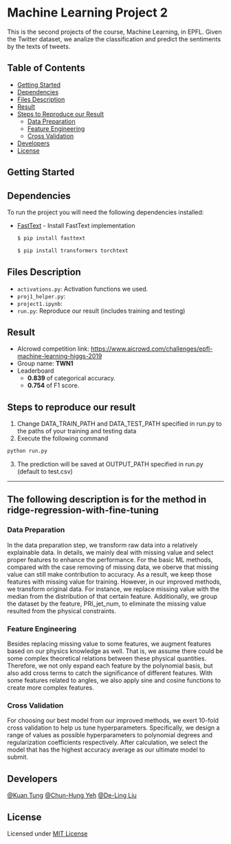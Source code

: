 # Machine Learning Project 2
This is the second projects of the course, Machine Learning, in EPFL. Given the Twitter dataset, we analize the classification and predict the sentiments by the texts of tweets.

## Table of Contents

- [Getting Started](#getting-started)
- [Dependencies](#dependencies)
- [Files Description](#files-description)
- [Result](#result)
- [Steps to Reproduce our Result](#steps-to-reproduce-our-result)
  - [Data Preparation](#data-preparation)
  - [Feature Engineering](#feature-engineering)
  - [Cross Validation](#cross-validation)
- [Developers](#developers)
- [License](#license)

## Getting Started


## Dependencies

To run the project you will need the following dependencies installed:

* [FastText] - Install FastText implementation

    ```sh
    $ pip install fasttext
    ```
    ```sh
    $ pip install transformers torchtext
    ```

## Files Description

- `activations.py`: Activation functions we used.
- `proj1_helper.py`: 
- `project1.ipynb`:
- `run.py`: Reproduce our result (includes training and testing)

## Result
* AIcrowd competition link: https://www.aicrowd.com/challenges/epfl-machine-learning-higgs-2019
* Group name: **TWN1**
* Leaderboard 
  - **0.839** of categorical accuracy.
  - **0.754** of F1 score.

## Steps to reproduce our result
1. Change DATA_TRAIN_PATH and DATA_TEST_PATH specified in run.py to the paths of your training and testing data
2. Execute the following command
```bash
python run.py
```
3. The prediction will be saved at OUTPUT_PATH specified in run.py (default to test.csv)

---

## The following description is for the method in ridge-regression-with-fine-tuning

### Data Preparation
In the data preparation step, we transform raw data into a relatively explainable data. In details, we mainly deal with missing value and select proper features to enhance the performance. For the basic ML methods, compared with the case removing of missing data, we oberve that missing value can still make contribution to accuracy. As a result, we keep those features with missing value for training. However, in our improved methods, we transform original data. For instance, we replace missing value with the median from the distribution of that certain feature. Additionally, we group the dataset by the feature, PRI_jet_num, to eliminate the missing value resulted from the physical constraints.


### Feature Engineering
Besides replacing missing value to some features, we augment features based on our physics knowledge as well. That is, we assume there could be some complex theoretical relations between these physical quantities. Therefore, we not only expand each  feature by the polynomial basis, but also add cross terms to catch the significance of different features. With some features related to angles, we also apply sine and cosine functions to create more complex features.


### Cross Validation
For choosing our best model from our improved methods, we exert 10-fold cross validation to help us tune hyperparameters. Specifically, we design a range of values as possible hyperparameters to polynomial degrees and regularization coefficients respectively. After calculation, we select the model that has the highest accuracy average as our ultimate model to submit.

## Developers
[@Kuan Tung](https://www.aicrowd.com/participants/kuan)
[@Chun-Hung Yeh](https://www.aicrowd.com/participants/yeh)
[@De-Ling Liu](https://www.aicrowd.com/participants/snoopy)

[FastText]: <https://pypi.python.org/pypi/fasttext>

## License
Licensed under [MIT License](LICENSE)
